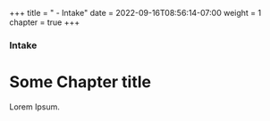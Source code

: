 +++
title = " - Intake"
date = 2022-09-16T08:56:14-07:00
weight = 1
chapter = true
+++

### Intake

# Some Chapter title

Lorem Ipsum.